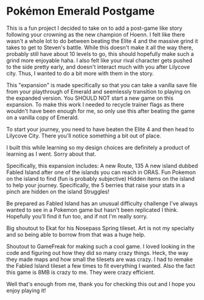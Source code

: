 # Pokémon Emerald Postgame

This is a fun project I decided to take on to add a post-game like story
following your crowning as the new champion of Hoenn. I felt like there
wasn't a whole lot to do between beating the Elite 4 and the massive grind
it takes to get to Steven's battle. While this doesn't make it all the way
there, probably still have about 10 levels to go, this should hopefully 
make such a grind more enjoyable haha. I also felt like your rival character
gets pushed to the side pretty early, and doesn't interact much with you
after Lilycove city. Thus, I wanted to do a bit more with them in the story.

This "expansion" is made specifically so that you can take a vanilla save
file from your playthrough of Emerald and seemlessly transition to playing
on the expanded version. You SHOULD NOT start a new game on this expansion.
To make this work I needed to recycle trainer flags as there wouldn't have 
been enough for me, so only use this after beating the game on a vanilla
copy of Emerald. 

To start your journey, you need to have beaten the Elite 4 and then head
to Lilycove City. There you'll notice something a bit out of place. 

I built this while learning so my design choices are definitely a product
of learning as I went. Sorry about that.

Specifically, this expansion includes:
A new Route, 135
A new island dubbed Fabled Island after one of the islands you can reach
in ORAS. 
Fun Pokemon on the island to find (fun is probably subjective)
Hidden items on the island to help your journey. Specifically, the 5 
berries that raise your stats in a pinch are hidden on the island
Struggles!

Be prepared as Fabled Island has an unusual difficulty challenge I've
always wanted to see in a Pokemon game but hasn't been replicated I think.
Hopefully you'll find it fun too, and if not I'm really sorry. 

Big shoutout to Ekat for his Nosepass Spring tileset. Art is not my specialty
and so being able to borrow from that was a huge help.

Shoutout to GameFreak for making such a cool game. I loved looking in the
code and figuring out how they did so many crazy things. Heck, the way they
made maps and how small the tilesets are was crazy. I had to remake the 
Fabled Island tileset a few times to fit everything I wanted. Also the fact
this game is 8MB is crazy to me. They were crazy efficient.

Well that's enough from me, thank you for checking this out and I hope 
you enjoy playing it!
